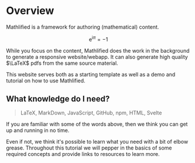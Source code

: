 # Overview

Mathlified is a framework for authoring (mathematical) content.

$$ \text{e}^{\text{i}\pi} = -1 $$

While you focus on the content, Mathlified does the work in the background
to generate a responsive website/webapp. It can also generate high quality
$\LaTeX$ pdfs from the same source material.

This website serves both as a starting template as well as a
demo and tutorial on how to use Mathlified.

## What knowledge do I need?

> LaTeX, MarkDown, JavaScript, GitHub, npm, HTML, Svelte

If you are familiar with some of the words above, then we think you can get up and running in no time.

Even if not, we think it's possible to learn what you need with a bit of elbow grease. Throughout this tutorial we will pepper in the basics of some required concepts and provide links to resources to learn more.
